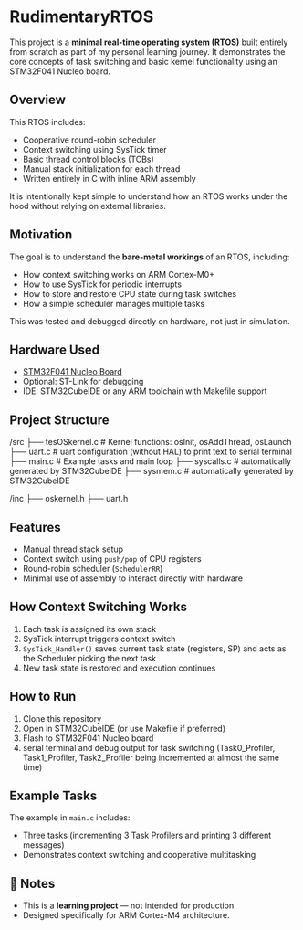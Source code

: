 # RudimentaryRTOS

This project is a **minimal real-time operating system (RTOS)** built entirely from scratch as part of my personal learning journey. It demonstrates the core concepts of task switching and basic kernel functionality using an STM32F041 Nucleo board.

## Overview

This RTOS includes:

- Cooperative round-robin scheduler
- Context switching using SysTick timer
- Basic thread control blocks (TCBs)
- Manual stack initialization for each thread
- Written entirely in C with inline ARM assembly

It is intentionally kept simple to understand how an RTOS works under the hood without relying on external libraries.

## Motivation

The goal is to understand the **bare-metal workings** of an RTOS, including:

- How context switching works on ARM Cortex-M0+
- How to use SysTick for periodic interrupts
- How to store and restore CPU state during task switches
- How a simple scheduler manages multiple tasks

This was tested and debugged directly on hardware, not just in simulation.

## Hardware Used

- [STM32F041 Nucleo Board](https://www.st.com/en/evaluation-tools/nucleo-f041rb.html)
- Optional: ST-Link for debugging
- IDE: STM32CubeIDE or any ARM toolchain with Makefile support

## Project Structure
/src
├── tesOSkernel.c # Kernel functions: osInit, osAddThread, osLaunch
├── uart.c # uart configuration (without HAL) to print text to serial terminal
├── main.c # Example tasks and main loop
├── syscalls.c # automatically generated by STM32CubeIDE
├── sysmem.c # automatically generated by STM32CubeIDE

/inc
├── oskernel.h
├── uart.h

## Features

- Manual thread stack setup
- Context switch using `push/pop` of CPU registers
- Round-robin scheduler (`SchedulerRR`)
- Minimal use of assembly to interact directly with hardware

## How Context Switching Works

1. Each task is assigned its own stack
2. SysTick interrupt triggers context switch
3. `SysTick_Handler()` saves current task state (registers, SP) and acts as the Scheduler picking the next task
4. New task state is restored and execution continues

## How to Run

1. Clone this repository
2. Open in STM32CubeIDE (or use Makefile if preferred)
3. Flash to STM32F041 Nucleo board
4. serial terminal and debug output for task switching (Task0_Profiler, Task1_Profiler, Task2_Profiler being incremented at almost the same time)

## Example Tasks

The example in `main.c` includes:

- Three tasks (incrementing 3 Task Profilers and printing 3 different messages)
- Demonstrates context switching and cooperative multitasking

## 📝 Notes

- This is a **learning project** — not intended for production.
- Designed specifically for ARM Cortex-M4 architecture.


